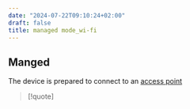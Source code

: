 ```yaml
---
date: "2024-07-22T09:10:24+02:00"
draft: false
title: managed mode_wi-fi
---
```


## Manged

The device is prepared to connect to an [access
point](/Network/Ref_OSI/access_point)

> \[!quote\]
